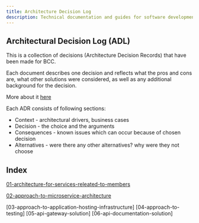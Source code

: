 ```yaml
---
title: Architecture Decision Log
description: Technical documentation and guides for software development in BCC
---
```


## Architectural Decision Log \(ADL\)

This is a collection of decisions (Architecture Decision Records) that have been made for BCC. 

Each document describes one decision and reflects what the pros and cons are, what other solutions were considered, as well as any additional background for the decision.

More about it [here](https://cognitect.com/blog/2011/11/15/documenting-architecture-decisions)

Each ADR consists of following sections:
- Context - architectural drivers, business cases
- Decision - the choice and the arguments
- Consequences - known issues which can occur because of chosen decision
- Alternatives - were there any other alternatives? why were they not choose

## Index

[01-architecture-for-services-releated-to-members](01-architecture-for-services-releated-to-members)  

[02-approach-to-microservice-architecture](02-approach-to-microservice-architecture)  

[03-approach-to-application-hosting-infrastructure]
[04-approach-to-testing]
[05-api-gateway-solution]
[06-api-documentation-solution]

